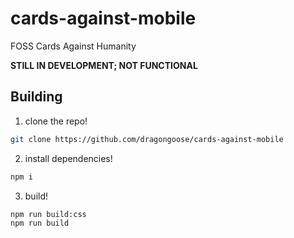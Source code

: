 # cards-against-mobile
FOSS Cards Against Humanity 

**STILL IN DEVELOPMENT; NOT FUNCTIONAL**

## Building
1. clone the repo!
```bash
git clone https://github.com/dragongoose/cards-against-mobile
```

2. install dependencies!
```bash
npm i
```

3. build!
```bash
npm run build:css
npm run build
```
